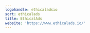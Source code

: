 ```yaml
---
logohandle: ethicaladsio
sort: ethicalads
title: EthicalAds
website: 'https://www.ethicalads.io/'
---
```

